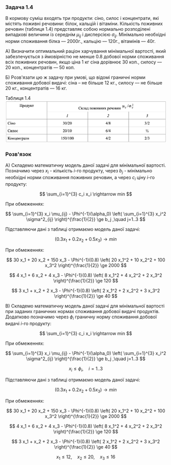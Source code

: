 ### Задача 1.4

В кормову суміш входять три продукти: сіно, силос і концентрати, які містять поживні речовини: білок, кальцій і вітаміни. Кількість поживних речовин (таблиця 1.4) представляє собою нормально розподілені випадкові величини із середнім $\mu_{ij}$ і дисперсією $\sigma_{ij}$. Мінімально необхідні норми споживання білка –– 2000г., кальцію –– 120г., вітамінів –– 40г.

А) Визначити оптимальний раціон харчування мінімальної вартості, який забезпечується з ймовірністю не менше 0.8 добової норми споживання всіх поживних речовин, якщо ціна 1 кг сіна дорівнює 30 коп., силосу –– 20 коп., концентратів –– 50 коп.

Б) Розв'язати цю ж задачу при умові, що відомі граничні норми споживання добової видачі: сіна – не більше 12 кг., силосу –– не більше 20 кг., концентратів –– 16 кг.

Таблиця 1.4
![](img.png)

### Розв'язок

A) Складемо математичну модель даної задачі для мінімальної вартості.
Позначимо через $x_i$ - кількість $i$-го продукту, через $b_j$ - мінімально необхідні норми споживання поживних речовин, а через $с_i$ ціну $i$-го продукту:

$$  \sum_{i=1}^{3} c_i x_i \rightarrow min $$

При обмеженнях:

$$  \sum_{i=1}^{3} x_i \mu_{ij} - \Phi^{-1}(\alpha_0) \left( \sum_{i=1}^{3} x_i^2 \sigma^2_{ij} \right)^{\frac{1}{2}} \ge b_j ,\quad j=1..3
$$

Підставляючи дані з таблиці отримаємо модель даної задачі:

$$ (0.3 x_1 + 0.2 x_2 + 0.5 x_3) \rightarrow min
$$

При обмеженнях:

$$ 30 x_1 + 20 x_2 + 150 x_3 - \Phi^{-1}(0.8) \left( 20 x_1^2 + 10 x_2^2 + 100 x_3^2 \right)^{\frac{1}{2}} \ge 2000
$$

$$ 4 x_1 + 6 x_2 + 4 x_3 - \Phi^{-1}(0.8) \left( 8 x_1^2 + 4 x_2^2 + 2 x_3^2 \right)^{\frac{1}{2}} \ge 120
$$

$$ 3 x_1 + x_2 + 2 x_3 - \Phi^{-1}(0.8) \left( 2 x_1^2 + 2 x_2^2 + 3 x_3^2 \right)^{\frac{1}{2}} \ge 40
$$
 

B) Складемо математичну модель даної задачі для мінімальної вартості при заданих граничних нормах споживання добової видачі продуктів.
Додатково позначимо через $\phi_i$ граничну норму споживання добової видачі $i$-го продукту:

$$  \sum_{i=1}^{3} c_i x_i \rightarrow min $$

При обмеженнях:


$$  \sum_{i=1}^{3} x_i \mu_{ij} - \Phi^{-1}(\alpha_0) \left( \sum_{i=1}^{3} x_i^2 \sigma^2_{ij} \right)^{\frac{1}{2}} \ge b_j ,\quad j=1..3
$$

$$ x_i \le \phi_i, \quad i=1..3
$$

Підставляючи дані з таблиці отримаємо модель даної задачі:

$$ (0.3 x_1 + 0.2 x_2 + 0.5 x_3) \rightarrow min
$$

При обмеженнях:

$$ 30 x_1 + 20 x_2 + 150 x_3 - \Phi^{-1}(0.8) \left( 20 x_1^2 + 10 x_2^2 + 100 x_3^2 \right)^{\frac{1}{2}} \ge 2000
$$

$$ 4 x_1 + 6 x_2 + 4 x_3 - \Phi^{-1}(0.8) \left( 8 x_1^2 + 4 x_2^2 + 2 x_3^2 \right)^{\frac{1}{2}} \ge 120
$$

$$ 3 x_1 + x_2 + 2 x_3 - \Phi^{-1}(0.8) \left( 2 x_1^2 + 2 x_2^2 + 3 x_3^2 \right)^{\frac{1}{2}} \ge 40
$$

$$ x_1 \le 12 , \quad x_2 \le 20 , \quad x_3 \le 16 $$